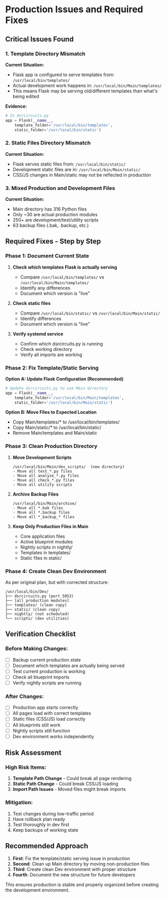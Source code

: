 # Production Issues and Required Fixes

## Critical Issues Found

### 1. Template Directory Mismatch
**Current Situation:**
- Flask app is configured to serve templates from: `/usr/local/bin/templates/`
- Actual development work happens in: `/usr/local/bin/Main/templates/`
- This means Flask may be serving old/different templates than what's being edited

**Evidence:**
```python
# In dsrcircuits.py
app = Flask(__name__, 
    template_folder='/usr/local/bin/templates',
    static_folder='/usr/local/bin/static')
```

### 2. Static Files Directory Mismatch
**Current Situation:**
- Flask serves static files from: `/usr/local/bin/static/`
- Development static files are in: `/usr/local/bin/Main/static/`
- CSS/JS changes in Main/static may not be reflected in production

### 3. Mixed Production and Development Files
**Current Situation:**
- Main directory has 316 Python files
- Only ~30 are actual production modules
- 250+ are development/test/utility scripts
- 63 backup files (.bak, .backup, etc.)

## Required Fixes - Step by Step

### Phase 1: Document Current State
1. **Check which templates Flask is actually serving**
   - Compare `/usr/local/bin/templates/` vs `/usr/local/bin/Main/templates/`
   - Identify any differences
   - Document which version is "live"

2. **Check static files**
   - Compare `/usr/local/bin/static/` vs `/usr/local/bin/Main/static/`
   - Identify differences
   - Document which version is "live"

3. **Verify systemd service**
   - Confirm which dsrcircuits.py is running
   - Check working directory
   - Verify all imports are working

### Phase 2: Fix Template/Static Serving
**Option A: Update Flask Configuration (Recommended)**
```python
# Update dsrcircuits.py to use Main directory
app = Flask(__name__, 
    template_folder='/usr/local/bin/Main/templates',
    static_folder='/usr/local/bin/Main/static')
```

**Option B: Move Files to Expected Location**
- Copy Main/templates/* to /usr/local/bin/templates/
- Copy Main/static/* to /usr/local/bin/static/
- Remove Main/templates and Main/static

### Phase 3: Clean Production Directory
1. **Move Development Scripts**
   ```
   /usr/local/bin/Main/dev_scripts/  (new directory)
   - Move all test_*.py files
   - Move all analyze_*.py files
   - Move all check_*.py files
   - Move all utility scripts
   ```

2. **Archive Backup Files**
   ```
   /usr/local/bin/Main/archive/
   - Move all *.bak files
   - Move all *.backup files
   - Move all *_backup_* files
   ```

3. **Keep Only Production Files in Main**
   - Core application files
   - Active blueprint modules
   - Nightly scripts in nightly/
   - Templates in templates/
   - Static files in static/

### Phase 4: Create Clean Dev Environment
As per original plan, but with corrected structure:
```
/usr/local/bin/Dev/
├── dsrcircuits.py (port 5053)
├── [all production modules]
├── templates/ (clean copy)
├── static/ (clean copy)
├── nightly/ (not scheduled)
└── scripts/ (dev utilities)
```

## Verification Checklist

### Before Making Changes:
- [ ] Backup current production state
- [ ] Document which templates are actually being served
- [ ] Test current production is working
- [ ] Check all blueprint imports
- [ ] Verify nightly scripts are running

### After Changes:
- [ ] Production app starts correctly
- [ ] All pages load with correct templates
- [ ] Static files (CSS/JS) load correctly
- [ ] All blueprints still work
- [ ] Nightly scripts still function
- [ ] Dev environment works independently

## Risk Assessment

### High Risk Items:
1. **Template Path Change** - Could break all page rendering
2. **Static Path Change** - Could break CSS/JS loading
3. **Import Path Issues** - Moved files might break imports

### Mitigation:
1. Test changes during low-traffic period
2. Have rollback plan ready
3. Test thoroughly in dev first
4. Keep backups of working state

## Recommended Approach

1. **First**: Fix the template/static serving issue in production
2. **Second**: Clean up Main directory by moving non-production files
3. **Third**: Create clean Dev environment with proper structure
4. **Fourth**: Document the new structure for future developers

This ensures production is stable and properly organized before creating the development environment.